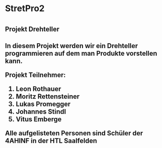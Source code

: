 <h1>StretPro2<h1>
<h2> Projekt Drehteller <h2>

<p>In diesem Projekt werden wir ein Drehteller programmieren auf dem man Produkte vorstellen kann.<p>
  
<p>Projekt Teilnehmer:<p>

  <ol>
    <li>Leon Rothauer</li>
    <li>Moritz Rettensteiner</li>
    <li>Lukas Promegger</li>
    <li>Johannes Stindl</li>
    <li>Vitus Emberge</li>
  </ol
  
<h3>Alle aufgelisteten Personen sind Schüler der 4AHINF in der HTL Saalfelden<h3>
